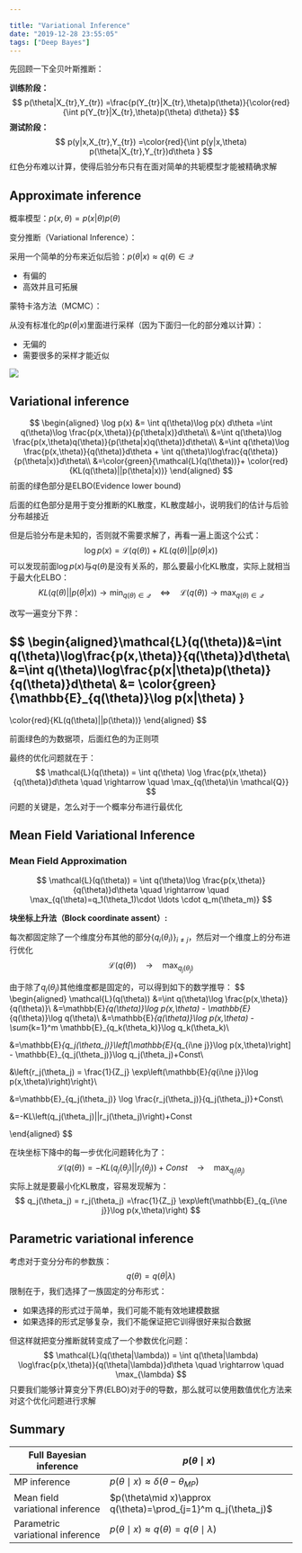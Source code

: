 ```yaml
---

title: "Variational Inference"
date: "2019-12-28 23:55:05"
tags: ["Deep Bayes"]
---
```


先回顾一下全贝叶斯推断：

**训练阶段：**
$$
p(\theta|X_{tr},Y_{tr}) =\frac{p(Y_{tr}|X_{tr},\theta)p(\theta)}{\color{red}{\int p(Y_{tr}|X_{tr},\theta)p(\theta) d\theta}}
$$
**测试阶段：**
$$
p(y|x,X_{tr},Y_{tr}) =\color{red}{\int p(y|x,\theta) p(\theta|X_{tr},Y_{tr})d\theta }
$$
红色分布难以计算，使得后验分布只有在面对简单的共轭模型才能被精确求解



## Approximate inference

概率模型：$p(x,\theta)=p(x|\theta)p(\theta)$

变分推断（Variational Inference）：

采用一个简单的分布来近似后验：$p(\theta|x)\approx q(\theta)\in \mathcal{Q}$

* 有偏的
* 高效并且可拓展

蒙特卡洛方法（MCMC）：

从没有标准化的$p(\theta|x)$里面进行采样（因为下面归一化的部分难以计算）：

* 无偏的
* 需要很多的采样才能近似

![](https://s2.loli.net/2023/01/10/fSAodEv3clkuWta.jpg)



## Variational inference


$$
\begin{aligned}
\log p(x) &= \int q(\theta)\log p(x) d\theta =\int q(\theta)\log \frac{p(x,\theta)}{p(\theta|x)}d\theta\\
&=\int q(\theta)\log \frac{p(x,\theta)q(\theta)}{p(\theta|x)q(\theta)}d\theta\\
&=\int q(\theta)\log \frac{p(x,\theta)}{q(\theta)}d\theta + \int q(\theta)\log\frac{q(\theta)}{p(\theta|x)}d\theta\\
&=\color{green}{\mathcal{L}(q(\theta))}+
\color{red}{KL(q(\theta)||p(\theta|x))}
\end{aligned}
$$
前面的绿色部分是ELBO(Evidence lower bound)

后面的红色部分是用于变分推断的KL散度，KL散度越小，说明我们的估计与后验分布越接近





但是后验分布是未知的，否则就不需要求解了，再看一遍上面这个公式：
$$
\log p(x) = \mathcal{L}(q(\theta)) + KL(q(\theta)||p(\theta|x))
$$
可以发现前面$\log p(x)$与$q(\theta)$是没有关系的，那么要最小化KL散度，实际上就相当于最大化ELBO：
$$
KL(q(\theta)||p(\theta|x))\rightarrow\min_{q(\theta)\in \mathcal{Q}}
\quad \Leftrightarrow \quad
\mathcal{L}(q(\theta))\rightarrow\max_{q(\theta)\in\mathcal{Q}}
$$


改写一遍变分下界：

$$
\begin{aligned}\mathcal{L}(q(\theta))&=\int q(\theta)\log\frac{p(x,\theta)}{q(\theta)}d\theta\\
&=\int q(\theta)\log\frac{p(x|\theta)p(\theta)}{q(\theta)}d\theta\\
&=
\color{green}{\mathbb{E}_{q(\theta)}\log p(x|\theta) }
- 
\color{red}{KL(q(\theta)||p(\theta))}
\end{aligned}
$$

前面绿色的为数据项，后面红色的为正则项



最终的优化问题就在于：
$$
\mathcal{L}(q(\theta)) = \int q(\theta) \log \frac{p(x,\theta)}{q(\theta)}d\theta
\quad \rightarrow \quad 
\max_{q(\theta)\in \mathcal{Q}}
$$
问题的关键是，怎么对于一个概率分布进行最优化

## Mean Field Variational Inference

### Mean Field Approximation




$$
\mathcal{L}(q(\theta)) = \int q(\theta)\log \frac{p(x,\theta)}{q(\theta)}d\theta
\quad \rightarrow \quad
\max_{q(\theta)=q_1(\theta_1)\cdot \ldots \cdot q_m(\theta_m)}
$$


**块坐标上升法（Block coordinate assent）:**

每次都固定除了一个维度分布其他的部分$\{q_i(\theta_i)\}_{i\ne j}$，然后对一个维度上的分布进行优化
$$
\mathcal{L}(q(\theta)) \quad \rightarrow \quad \max_{q_j(\theta_j)}
$$


由于除了$q_j(\theta_j)$其他维度都是固定的，可以得到如下的数学推导：
$$
\begin{aligned}
\mathcal{L}(q(\theta))
&=\int q(\theta)\log \frac{p(x,\theta)}{q(\theta)}\\
&=\mathbb{E}_{q(\theta)}\log p(x,\theta) - \mathbb{E}_{q(\theta)}\log q(\theta)\\
&=\mathbb{E}_{q(\theta)}\log p(x,\theta) - \sum_{k=1}^m \mathbb{E}_{q_k(\theta_k)}\log q_k(\theta_k)\\

&=\mathbb{E}_{q_j(\theta_j)}\left[\mathbb{E}_{q_{i\ne j}}\log p(x,\theta)\right] - \mathbb{E}_{q_j(\theta_j)}\log q_j(\theta_j)+Const\\

&\left\{r_j(\theta_j) = \frac{1}{Z_j} \exp\left(\mathbb{E}_{q_{i\ne j}}\log p(x,\theta)\right)\right\}\\

&=\mathbb{E}_{q_j(\theta_j)} \log \frac{r_j(\theta_j)}{q_j(\theta_j)}+Const\\

&=-KL\left(q_j(\theta_j)||r_j(\theta_j)\right)+Const

\end{aligned}
$$

在块坐标下降中的每一步优化问题转化为了：
$$
\mathcal{L}(q(\theta)) = -KL(q_j(\theta_j)||r_j(\theta_j)) + Const 
\quad \rightarrow \quad
\max_{q_j(\theta_j)}
$$
实际上就是要最小化KL散度，容易发现解为：
$$
q_j(\theta_j) = r_j(\theta_j) =\frac{1}{Z_j} \exp\left(\mathbb{E}_{q_{i\ne j}}\log p(x,\theta)\right)
$$


## Parametric variational inference

考虑对于变分分布的参数族：
$$
q(\theta) = q(\theta|\lambda)
$$
限制在于，我们选择了一族固定的分布形式：

* 如果选择的形式过于简单，我们可能不能有效地建模数据
* 如果选择的形式足够复杂，我们不能保证把它训得很好来拟合数据

但这样就把变分推断就转变成了一个参数优化问题：
$$
\mathcal{L}(q(\theta|\lambda)) = \int q(\theta|\lambda)
\log\frac{p(x,\theta)}{q(\theta|\lambda)}d\theta
\quad \rightarrow \quad
\max_{\lambda}
$$
只要我们能够计算变分下界(ELBO)对于$\theta$的导数，那么就可以使用数值优化方法来对这个优化问题进行求解


## Summary

| Full Bayesian inference          | $p(\theta\mid x)$                                            |
| -------------------------------- | ------------------------------------------------------------ |
| MP inference                     | $p(\theta\mid x)\approx\delta(\theta-\theta_{MP})$           |
| Mean field variational inference | $p(\theta\mid x)\approx q(\theta)=\prod_{j=1}^m q_j(\theta_j)$ |
| Parametric variational inference | $p(\theta\mid x)\approx q(\theta)=q(\theta\mid\lambda)$      |

